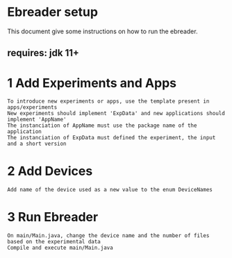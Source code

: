 # Ebreader setup

This document give some instructions on how to run the ebreader.

## requires: jdk 11+

# 1 Add Experiments and Apps
    To introduce new experiments or apps, use the template present in apps/experiments
    New experiments should implement 'ExpData' and new applications should implement 'AppName'
    The instanciation of AppName must use the package name of the application
    The instanciation of ExpData must defined the experiment, the input and a short version

# 2 Add Devices
    Add name of the device used as a new value to the enum DeviceNames

# 3 Run Ebreader
    On main/Main.java, change the device name and the number of files based on the experimental data
    Compile and execute main/Main.java


